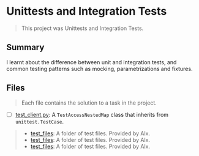 # Unittests and Integration Tests

> This project was Unittests and Integration Tests.

## Summary

I learnt about the difference between unit and integration tests, and common testing patterns such as mocking, parametrizations and fixtures.

## Files

> Each file contains the solution to a task in the project.

- [ ] [test_client.py](https://github.com/Ebube-Ochemba/alx-backend-python/blob/main/0x03-Unittests_and_integration_tests/test_client.py): A `TestAccessNestedMap` class that inherits from `unittest.TestCase`.

> - [test_files](): A folder of test files. Provided by Alx.
> - [test_files](): A folder of test files. Provided by Alx.
> - [test_files](): A folder of test files. Provided by Alx.
